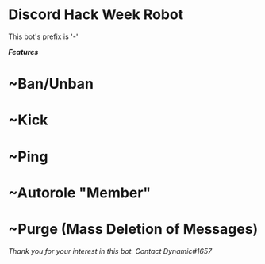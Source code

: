 # Discord Hack Week Robot

This bot's prefix is '-'

***Features***
# ~Ban/Unban
# ~Kick
# ~Ping
# ~Autorole "Member"
# ~Purge (Mass Deletion of Messages)

*Thank you for your interest in this bot. Contact Dynamic#1657*
